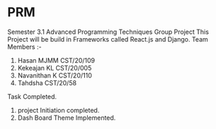 # PRM
Semester 3.1 Advanced Programming Techniques Group Project
This Project will be build in Frameworks called React.js and Django.
Team Members :-
01. Hasan MJMM CST/20/109
02. Kekeajan KL CST/20/005
03. Navanithan K CST/20/110
04. Tahdsha CST/20/58

  Task Completed.
  1. project Initiation completed.
  2. Dash Board Theme Implemented.
